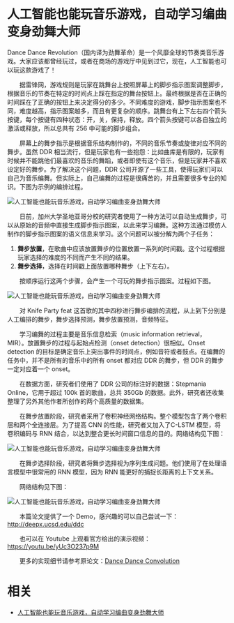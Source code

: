 
# 人工智能也能玩音乐游戏，自动学习编曲变身劲舞大师

Dance Dance Revolution（国内译为劲舞革命）是一个风靡全球的节奏类音乐游戏。大家应该都曾经玩过，或者在商场的游戏厅中见到过它，现在，人工智能也可以玩这款游戏了！

　　据雷锋网，游戏规则是玩家在跳舞台上按照屏幕上的脚步指示图案调整脚步，根据音乐的节奏在特定的时间点上踩在指定的舞台按钮上。最终根据是否在正确的时间踩在了正确的按钮上来决定得分的多少。不同难度的游戏，脚步指示图案也不同，难度越高，指示图案越多，而且有更复杂的顺序。跳舞台有上下左右四个箭头按键，每个按键有四种状态：开，关，保持，释放。四个箭头按键可以各自独立的激活或释放，所以总共有 256 中可能的脚步组合。

　　屏幕上的舞步指示是根据音乐结构制作的，不同的音乐节奏或旋律对应不同的舞步。虽然 DDR 相当流行，但是玩家也有一些抱怨：比如曲库是有限的，玩家有时候并不能跳他们最喜欢的音乐的舞蹈，或者即使有这个音乐，但是玩家并不喜欢设定好的舞步。为了解决这个问题，DDR 公司开源了一些工具，使得玩家们可以自己为音乐编舞。但实际上，自己编舞的过程是很痛苦的，并且需要很多专业的知识。下图为示例的编排过程。

![人工智能也能玩音乐游戏，自动学习编曲变身劲舞大师](https://images2015.cnblogs.com/news/66372/201704/66372-20170401172915461-2092932969.jpg)

　　日前，加州大学圣地亚哥分校的研究者使用了一种方法可以自动生成舞步，可以从原始的音频中直接生成脚步指示图案，以此来学习编舞。这种方法通过模仿人制作的脚步指示图案的语义信息来学习。这个问题可以被分解为两个子任务：

1. **舞步放置**，在歌曲中应该放置舞步的位置放置一系列的时间戳。这个过程根据玩家选择的难度的不同而产生不同的结果。
2. **舞步选择**，选择在时间戳上面放置哪种舞步（上下左右）。

　　按顺序运行这两个步骤，会产生一个可玩的舞步指示图案。过程如下图。

![人工智能也能玩音乐游戏，自动学习编曲变身劲舞大师](https://images2015.cnblogs.com/news/66372/201704/66372-20170401172915477-1542228843.jpg)

　　对 Knife Party feat 这首歌的其中四秒进行舞步编排的流程，从上到下分别是人工编排的舞步，舞步选择预测，舞步放置预测，音频特征。

　　学习编舞的过程主要是音乐信息检索（music information retrieval， MIR）。放置舞步的过程与起始点检测（onset detection）很相似。Onset detection 的目标是确定音乐上突出事件的时间点，例如音符或者鼓点。在编舞的任务中，并不是所有的音乐中的所有 onset 都对应 DDR 的舞步，但 DDR 的舞步一定对应着一个 onset。

　　在数据方面，研究者们使用了 DDR 公司的标注好的数据：Stepmania Online，它用于超过 100k 首的歌曲，总共 350Gb 的数据。此外，研究者还收集整理了另外其他作者所创作的两个高质量的数据集。

　　在舞步放置阶段，研究者采用了卷积神经网络结构。整个模型包含了两个卷积层和两个全连接层。为了提高 CNN 的性能，研究者又加入了C-LSTM 模型，将卷积编码与 RNN 结合，以达到整合更长时间窗口信息的目的。网络结构见下图：

![人工智能也能玩音乐游戏，自动学习编曲变身劲舞大师](https://images2015.cnblogs.com/news/66372/201704/66372-20170401172915445-722998138.jpg)

　　在舞步选择阶段，研究者将舞步选择视为序列生成问题。他们使用了在处理语言模型中很常用的 RNN 模型，因为 RNN 能更好的捕捉长距离的上下文关系。

　　网络结构见下图：

![人工智能也能玩音乐游戏，自动学习编曲变身劲舞大师](https://images2015.cnblogs.com/news/66372/201704/66372-20170401172915477-873990588.jpg)

　　本篇论文提供了一个 Demo，感兴趣的可以自己尝试一下：<http://deepx.ucsd.edu/ddc>

　　也可以在 Youtube 上观看官方给出的演示视频：<https://youtu.be/yUc3O237p9M>

　　更多的实现细节请参考原论文：[Dance Dance Convolution](https://arxiv.org/abs/1703.06891?winzoom=1)



# 相关

- [人工智能也能玩音乐游戏，自动学习编曲变身劲舞大师](https://news.cnblogs.com/n/566282/)
